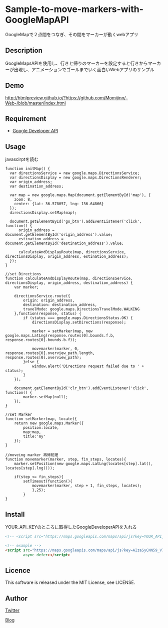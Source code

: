 Sample-to-move-markers-with-GoogleMapAPI
====
GoogleMapで２点間をつなぎ、その間をマーカーが動くwebアプリ

## Description
GoogleMapsAPIを使用し、行きと帰りのマーカーを設定すると行きからマーカーが出現し、アニメーションでゴールまでいく面白いWebアプリのサンプル

## Demo
http://htmlpreview.github.io/?https://github.com/Momijinn/-Web-/blob/master/index.html

## Requirement
* [Google Developer API](https://console.developers.google.com/apis/library?hl=ja&project=smart-surf-146714&pli=1)

## Usage
javascirptを読む
```javascirpt
function initMap() {
  var directionsService = new google.maps.DirectionsService;
  var directionsDisplay = new google.maps.DirectionsRenderer;
  var origin_address;
  var destination_address;

  var map = new google.maps.Map(document.getElementById('map'), {
    zoom: 8,
    center: {lat: 36.578057, lng: 136.64866}
  });
  directionsDisplay.setMap(map);

  document.getElementById('go_btn').addEventListener('click', function() {
      origin_address = document.getElementById('origin_address').value;
      estination_address = document.getElementById('destination_address').value;

      calculateAndDisplayRoute(map, directionsService, directionsDisplay, origin_address, estination_address);
  });
}

//set Directions
function calculateAndDisplayRoute(map, directionsService, directionsDisplay, origin_address, destination_address) {
    var marker;

    directionsService.route({
        origin: origin_address,
        destination: destination_address,
        travelMode: google.maps.DirectionsTravelMode.WALKING
    },function(response, status) {
        if (status === google.maps.DirectionsStatus.OK) {
            directionsDisplay.setDirections(response);

            marker = setMarker(map, new google.maps.LatLng(response.routes[0].bounds.f.b, response.routes[0].bounds.b.f));

            movemarker(marker, 0, response.routes[0].overview_path.length, response.routes[0].overview_path);
        }else {
            window.alert('Directions request failed due to ' + status);
        }
    });

    document.getElementById('clr_btn').addEventListener('click', function() {
        marker.setMap(null);
    });
}

//set Marker
function setMarker(map, locate){
    return new google.maps.Marker({
        position:locate,
        map:map,
        title:'my'
    });
}

//moveing marker 再帰処理
function movemarker(marker, step, fin_steps, locates){
    marker.setPosition(new google.maps.LatLng(locates[step].lat(), locates[step].lng()));

    if(step <= fin_steps){
        setTimeout(function(){
            movemarker(marker, step + 1, fin_steps, locates);
            },25);
        }
}
```

## Install
YOUR_API_KEYのところに取得したGoogleDeveloperAPIを入れる
```html
<!-- <script src="https://maps.googleapis.com/maps/api/js?key=YOUR_API_KEY&signed_in=true&callback=initMap"async defer></script>-->

<!-- example -->
<script src="https://maps.googleapis.com/maps/api/js?key=AIzaSyCNN59_V7kxt_6Vha-BNFGOfvqQjb7yW9g&signed_in=true&callback=initMap"
        async defer></script>
```

## Licence
This software is released under the MIT License, see LICENSE.

## Author
[Twitter](https://twitter.com/momijinn_aka)

[Blog](http://www.autumn-color.com/)